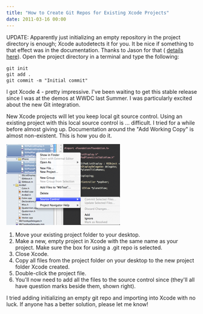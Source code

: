 ```yaml
---
title: "How to Create Git Repos for Existing Xcode Projects"
date: 2011-03-16 00:00
---
```


UPDATE: Apparently just initializing an empty repository in the project directory is enough; Xcode autodetects it for you. It be nice if something to that effect was in the documentation. Thanks to Jason for that ( [details here](http://nearthespeedoflight.com/article/creating_a_git_repository_for_an_existing_xcode_project)). Open the project directory in a terminal and type the following:

```
git init
git add .
git commit -m "Initial commit"
```

I got Xcode 4 - pretty impressive. I've been waiting to get this stable release since I was at the demos at WWDC last Summer. I was particularly excited about the new Git integration.

New Xcode projects will let you keep local git source control. Using an existing project with this local source control is ... difficult. I tried for a while before almost giving up. Documentation around the "Add Working Copy" is almost non-existent. This is how you do it.&nbsp;

 ![](/img/import/blog/2011/03/how-to-create-git-repos-for-existing-xcode-projects/B93D170E536F4CCB96745E65B9195089.png)
1. Move your existing project folder to your desktop.
2. Make a new, empty project in Xcode with the same name as your project. Make sure the box for using a .git repo is selected.
3. Close Xcode.
4. Copy all files from the project folder on your desktop to the new project folder Xcode created.
5. Double-click the project file.
6. You'll now need to add all the files to the source control since (they'll all have question marks beside them, shown right).

I tried adding initializing an empty git repo and importing into Xcode with no luck. If anyone has a better solution, please let me know!

<!-- more -->
